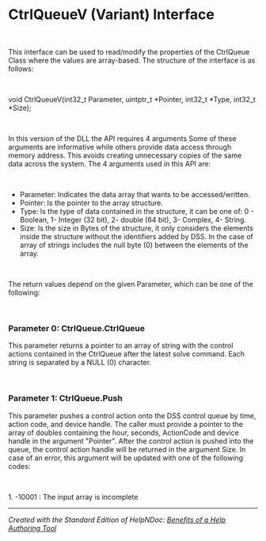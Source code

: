 # CtrlQueueV (Variant) Interface

&nbsp;

This interface can be used to read/modify the properties of the CtrlQueue Class where the values are array-based. The structure of the interface is as follows:

&nbsp;

void CtrlQueueV(int32\_t Parameter, uintptr\_t \*Pointer, int32\_t \*Type, int32\_t \*Size);

&nbsp;

In this version of the DLL the API requires 4 arguments Some of these arguments are informative while others provide data access through memory address. This avoids creating unnecessary copies of the same data across the system. The 4 arguments used in this API are:

&nbsp;

* Parameter: Indicates the data array that wants to be accessed/written.
* Pointer: Is the pointer to the array structure.
* Type: Is the type of data contained in the structure, it can be one of: 0 - Boolean, 1- Integer (32 bit), 2- double (64 bit), 3- Complex, 4- String.
* Size: Is the size in Bytes of the structure, it only considers the elements inside the structure without the identifiers added by DSS. In the case of array of strings includes the null byte (0) between the elements of the array.  

&nbsp;

The return values depend on the given Parameter, which can be one of the following:

&nbsp;

### Parameter 0: CtrlQueue.CtrlQueue

This parameter returns a pointer to an array of string with the control actions contained in the CtrlQueue after the latest solve command. Each string is separated by a NULL (0) character.

&nbsp;

### Parameter 1: CtrlQueue.Push

This parameter pushes a control action onto the DSS control queue by time, action code, and device handle. The caller must provide a pointer to the array of doubles containing the hour, seconds, ActionCode and device handle in the argument "Pointer". After the control action is pushed into the queue, the control action handle will be returned in the argument Size. In case of an error, this argument will be updated with one of the following codes:

&nbsp;

&#49;. -10001 : The input array is incomplete


***
_Created with the Standard Edition of HelpNDoc: [Benefits of a Help Authoring Tool](<https://www.helpauthoringsoftware.com>)_
